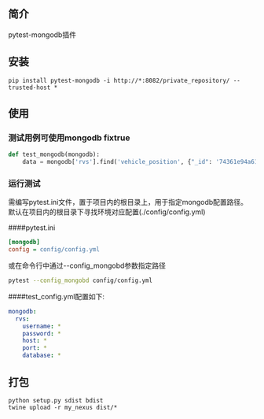 ## 简介
pytest-mongodb插件
## 安装

`pip install pytest-mongodb -i http://*:8082/private_repository/ --trusted-host *`

## 使用
### 测试用例可使用mongodb fixtrue

```python
def test_mongodb(mongodb):
    data = mongodb['rvs'].find('vehicle_position', {"_id": '74361e94a61846e2a690d2e2a9bf591d'})
```
### 运行测试
需编写pytest.ini文件，置于项目内的根目录上，用于指定mongodb配置路径。
默认在项目内的根目录下寻找环境对应配置(./config/config.yml)

####pytest.ini
```ini
[mongodb]
config = config/config.yml
```
或在命令行中通过--config_mongobd参数指定路径
```bash
pytest --config_mongobd config/config.yml
```
####test_config.yml配置如下:
```yaml
mongodb:
  rvs:
    username: *
    password: *
    host: *
    port: *
    database: *
```
## 打包
`python setup.py sdist bdist`  
`twine upload -r my_nexus dist/*`